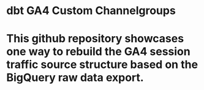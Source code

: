 # dbt GA4 Custom Channelgroups

# This github repository showcases one way to rebuild the GA4 session traffic source structure based on the BigQuery raw data export.
